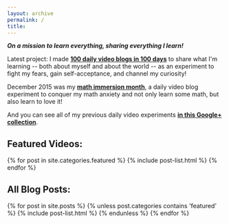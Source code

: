```yaml
---
layout: archive
permalink: /
title:
---
```


<strong><em>On a mission to learn everything, sharing everything I learn!</em></strong>

Latest project: I made [**100 daily video blogs in 100 days**](/vlog/) to share what I'm learning -- both about myself and about the world -- as an experiment to fight my fears, gain self-acceptance, and channel my curiosity!

December 2015 was my [**math immersion month**](/math/), a daily video blog experiment to conquer my math anxiety and not only learn some math, but also learn to love it!

And you can see all of my previous daily video experiments <strong><a href="https://plus.google.com/u/0/collection/kAGMq">in this Google+ collection</a></strong>.

<h2>Featured Videos:</h2>
<div class="tiles">
{% for post in site.categories.featured %}
	{% include post-list.html %}
{% endfor %}
</div><!-- /.tiles -->

<h2>All Blog Posts:</h2>
<div class="tiles">
{% for post in site.posts %}
    {% unless post.categories contains 'featured' %}
	{% include post-list.html %}
	{% endunless %}
{% endfor %}
</div><!-- /.tiles -->